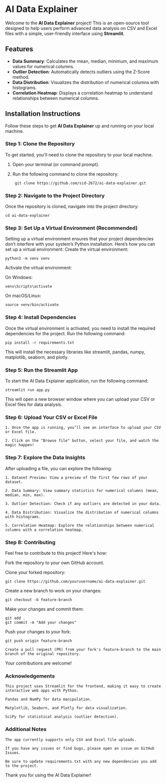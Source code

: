 # AI Data Explainer

Welcome to the **AI Data Explainer** project! This is an open-source tool designed to help users perform advanced data analysis on CSV and Excel files with a simple, user-friendly interface using **Streamlit**.

## Features

- **Data Summary**: Calculates the mean, median, minimum, and maximum values for numerical columns.
- **Outlier Detection**: Automatically detects outliers using the Z-Score method.
- **Data Distribution**: Visualizes the distribution of numerical columns with histograms.
- **Correlation Heatmap**: Displays a correlation heatmap to understand relationships between numerical columns.

## Installation Instructions

Follow these steps to get **AI Data Explainer** up and running on your local machine.

### Step 1: Clone the Repository

To get started, you'll need to clone the repository to your local machine.

1. Open your terminal (or command prompt).
2. Run the following command to clone the repository:
               
        git clone https://github.com/sid-2672/ai-data-explainer.git

### Step 2: Navigate to the Project Directory

Once the repository is cloned, navigate into the project directory:

    cd ai-data-explainer

### Step 3: Set Up a Virtual Environment (Recommended)

Setting up a virtual environment ensures that your project dependencies don’t interfere with your system’s Python installation.
Here’s how you can set up a virtual environment:
Create the virtual environment:

    python3 -m venv venv

Activate the virtual environment:

  On Windows:

    venv\Scripts\activate

On macOS/Linux:

    source venv/bin/activate

### Step 4: Install Dependencies

Once the virtual environment is activated, you need to install the required dependencies for the project. Run the following command:

    pip install -r requirements.txt

This will install the necessary libraries like streamlit, pandas, numpy, matplotlib, seaborn, and plotly.
### Step 5: Run the Streamlit App

To start the AI Data Explainer application, run the following command:

    streamlit run app.py

This will open a new browser window where you can upload your CSV or Excel files for data analysis.
### Step 6: Upload Your CSV or Excel File

    1. Once the app is running, you’ll see an interface to upload your CSV or Excel file.

    2. Click on the "Browse file" button, select your file, and watch the magic happen!

### Step 7: Explore the Data Insights

After uploading a file, you can explore the following:

    1. Dataset Preview: View a preview of the first few rows of your dataset.

    2. Data Summary: View summary statistics for numerical columns (mean, median, min, max).

    3. Outlier Detection: Check if any outliers are detected in your data.

    4. Data Distribution: Visualize the distribution of numerical columns with histograms.

    5. Correlation Heatmap: Explore the relationships between numerical columns with a correlation heatmap.

### Step 8: Contributing

Feel free to contribute to this project! Here's how:

  Fork the repository to your own GitHub account.

  Clone your forked repository:

    git clone https://github.com/yourusername/ai-data-explainer.git

Create a new branch to work on your changes:

    git checkout -b feature-branch

Make your changes and commit them:

    git add .
    git commit -m "Add your changes"

Push your changes to your fork:

    git push origin feature-branch

    Create a pull request (PR) from your fork's feature-branch to the main branch of the original repository.

Your contributions are welcome!

### Acknowledgements

    This project uses Streamlit for the frontend, making it easy to create interactive web apps with Python.

    Pandas and NumPy for data manipulation.

    Matplotlib, Seaborn, and Plotly for data visualization.

    SciPy for statistical analysis (outlier detection).

### Additional Notes

    The app currently supports only CSV and Excel file uploads.

    If you have any issues or find bugs, please open an issue on GitHub Issues.

    Be sure to update requirements.txt with any new dependencies you add to the project.

Thank you for using the AI Data Explainer!
